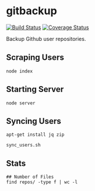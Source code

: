 # gitbackup

[![Build Status](https://travis-ci.org/ovsoinc/gitbackup.svg?branch=master)](https://travis-ci.org/ovsoinc/gitbackup) [![Coverage Status](https://coveralls.io/repos/github/ovsoinc/gitbackup/badge.svg?branch=master)](https://coveralls.io/github/ovsoinc/gitbackup?branch=master)

Backup Github user repositories.

## Scraping Users

```
node index
```

## Starting Server

```
node server
```

## Syncing Users

```
apt-get install jq zip
```

```
sync_users.sh
```

## Stats
```
## Number of Files 
find repos/ -type f | wc -l
